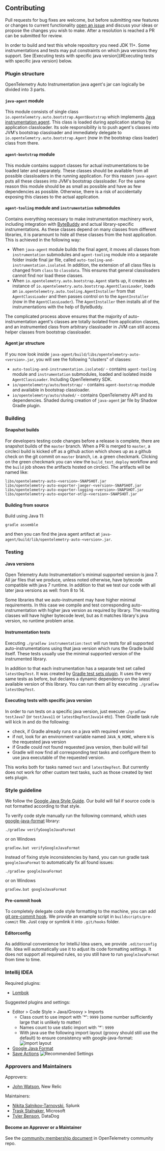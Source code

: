 ## Contributing

Pull requests for bug fixes are welcome, but before submitting new features
or changes to current functionality [open an
issue](https://github.com/open-telemetry/opentelemetry-java-instrumentation/issues/new)
and discuss your ideas or propose the changes you wish to make. After a
resolution is reached a PR can be submitted for review.

In order to build and test this whole repository you need JDK 11+.
Some instrumentations and tests may put constraints on which java versions they support.
See [Executing tests with specific java version](#Executing tests with specific java version) below.

### Plugin structure

OpenTelemetry Auto Instrumentation java agent's jar can logically be divided
into 3 parts.

#### `java-agent` module

This module consists of single class
`io.opentelemetry.auto.bootstrap.AgentBootstrap` which implements [Java
instrumentation
agent](https://docs.oracle.com/javase/7/docs/api/java/lang/instrument/package-summary.html).
This class is loaded during application startup by application classloader.
Its sole responsibility is to push agent's classes into JVM's bootstrap
classloader and immediately delegate to
`io.opentelemetry.auto.bootstrap.Agent` (now in the bootstrap class loader)
class from there.

#### `agent-bootstrap` module

This module contains support classes for actual instrumentations to be loaded
later and separately. These classes should be available from all possible
classloaders in the running application. For this reason `java-agent` puts
all these classes into JVM's bootstrap classloader. For the same reason this
module should be as small as possible and have as few dependencies as
possible. Otherwise, there is a risk of accidentally exposing this classes to
the actual application.

#### `agent-tooling` module and `instrumentation` submodules

Contains everything necessary to make instrumentation machinery work,
including integration with [ByteBuddy](https://bytebuddy.net/) and actual
library-specific instrumentations. As these classes depend on many classes
from different libraries, it is paramount to hide all these classes from the
host application. This is achieved in the following way:

- When `java-agent` module builds the final agent, it moves all classes from
`instrumentation` submodules and `agent-tooling` module into a separate
folder inside final jar file, called
`auto-tooling-and-instrumentation.isolated`. In addition, the extension of
all class files is changed from `class` to `classdata`. This ensures that
general classloaders cannot find nor load these classes.
- When `io.opentelemetry.auto.bootstrap.Agent` starts up, it creates an
instance of `io.opentelemetry.auto.bootstrap.AgentClassLoader`, loads an
`io.opentelemetry.auto.tooling.AgentInstaller` from that `AgentClassLoader`
and then passes control on to the `AgentInstaller` (now in the
`AgentClassLoader`). The `AgentInstaller` then installs all of the
instrumentations with the help of ByteBuddy.

The complicated process above ensures that the majority of
auto-instrumentation agent's classes are totally isolated from application
classes, and an instrumented class from arbitrary classloader in JVM can
still access helper classes from bootstrap classloader.

#### Agent jar structure

If you now look inside
`java-agent/build/libs/opentelemetry-auto-<version>.jar`, you will see the
following "clusters" of classes:

- `auto-tooling-and-instrumentation.isolated/` - contains `agent-tooling`
module and `instrumentation` submodules, loaded and isolated inside
`AgentClassLoader`. Including OpenTelemetry SDK.
- `io/opentelemetry/auto/bootstrap/` - contains `agent-bootstrap` module and
available in bootstrap classloader.
- `io/opentelemetry/auto/shaded/` - contains OpenTelemetry API and its
dependencies. Shaded during creation of `java-agent` jar file by Shadow
Gradle plugin.

### Building

#### Snapshot builds

For developers testing code changes before a release is complete, there are
snapshot builds of the `master` branch. When a PR is merged to `master`, a
circleci build is kicked off as a github action which shows up as a github
check on the git commit on `master` branch, i.e. a green checkmark. Clicking
on the green checkmark you can view the `build_test_deploy` workflow and the
`build` job shows the artifacts hosted on circleci. The artifacts will be
named like:

```
libs/opentelemetry-auto-<version>-SNAPSHOT.jar
libs/opentelemetry-auto-exporter-jaeger-<version>-SNAPSHOT.jar
libs/opentelemetry-auto-exporter-logging-<version>-SNAPSHOT.jar
libs/opentelemetry-auto-exporter-otlp-<version>-SNAPSHOT.jar
```

#### Building from source

Build using Java 11:

```gradle assemble```

and then you can find the java agent artifact at
`java-agent/build/lib/opentelemetry-auto-<version>.jar`.

### Testing

#### Java versions

Open Telemetry Auto Instrumentation's minimal supported version is java 7.
All jar files that we produce, unless noted otherwise, have bytecode
compatible with java 7 runtime. In addition to that we test our code with all
later java versions as well: from 8 to 14.

Some libraries that we auto-instrument may have higher minimal requirements.
In this case we compile and test corresponding auto-instrumentation with
higher java version as required by library. The resulting classes will have
higher bytecode level, but as it matches library's java version, no runtime
problem arise.

#### Instrumentation tests

Executing `./gradlew instrumentation:test` will run tests for all supported
auto-instrumentations using that java version which runs the Gradle build
itself. These tests usually use the minimal supported version of the
instrumented library.

In addition to that each instrumentation has a separate test set called
`latestDepTest`. It was created by [Gradle test sets
plugin](https://github.com/unbroken-dome/gradle-testsets-plugin). It uses the
very same tests as before, but declares a dynamic dependency on the latest
available version of this library. You can run them all by executing
`./gradlew latestDepTest`.

#### Executing tests with specific java version

In order to run tests on a specific java version, just execute `./gradlew
testJava7` (or `testJava11` or `latestDepTestJava14` etc). Then Gradle task
rule will kick in and do the following:

- check, if Gradle already runs on a java with required version
- if not, look for an environment variable named `JAVA_N_HOME`, where `N` is the requested java version
- if Gradle could not found requested java version, then build will fail
- Gradle will now find all corresponding test tasks and configure them to use java executable of the requested version.

This works both for tasks named `test` and `latestDepTest`. But currently
does not work for other custom test tasks, such as those created by test sets
plugin.

### Style guideline

We follow the [Google Java Style
Guide](https://google.github.io/styleguide/javaguide.html). Our build will
fail if source code is not formatted according to that style.

To verify code style manually run the following command, which uses
[google-java-format](https://github.com/google/google-java-format) library:

`./gradlew verifyGoogleJavaFormat`

or on Windows

`gradlew.bat verifyGoogleJavaFormat`

Instead of fixing style inconsistencies by hand, you can run gradle task
`googleJavaFormat` to automatically fix all found issues:

`./gradlew googleJavaFormat`

or on Windows

`gradlew.bat googleJavaFormat`

#### Pre-commit hook

To completely delegate code style formatting to the machine, you can add [git
pre-commit hook](https://git-scm.com/docs/githooks). We provide an example
script in `buildscripts/pre-commit` file. Just copy or symlink it into
`.git/hooks` folder.


#### Editorconfig

As additional convenience for IntelliJ Idea users, we provide `.editorconfig`
file. Idea will automatically use it to adjust its code formatting settings.
It does not support all required rules, so you still have to run
`googleJavaFormat` from time to time.

### Intellij IDEA

Required plugins:
* [Lombok](https://plugins.jetbrains.com/plugin/6317-lombok-plugin)

Suggested plugins and settings:

* Editor > Code Style > Java/Groovy > Imports
  * Class count to use import with '*': `9999` (some number sufficiently large that is unlikely to matter)
  * Names count to use static import with '*': `9999`
  * With java use the following import layout (groovy should still use the default) to ensure consistency with google-java-format:
    ![import layout](https://user-images.githubusercontent.com/734411/43430811-28442636-94ae-11e8-86f1-f270ddcba023.png)
* [Google Java Format](https://plugins.jetbrains.com/plugin/8527-google-java-format)
* [Save Actions](https://plugins.jetbrains.com/plugin/7642-save-actions)
  ![Recommended Settings](docs/contributing/save-actions.png)

### Approvers and Maintainers

Approvers:

- [John Watson](https://github.com/jkwatson), New Relic

Maintainers:

- [Nikita Salnikov-Tarnovski](https://github.com/iNikem), Splunk
- [Trask Stalnaker](https://github.com/trask), Microsoft
- [Tyler Benson](https://github.com/tylerbenson), DataDog

#### Become an Approver or a Maintainer

See the [community membership document](https://github.com/open-telemetry/community/blob/master/community-membership.md)
in OpenTelemetry community repo.
